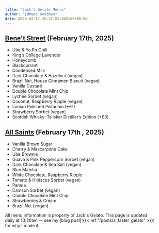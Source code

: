 ```yaml
---
title: "Jack's Gelato Menus"
author: "Edmund Goodman"
date: 2025-02-17 10:37:03.088169+00:00
---
```


## [Bene't Street](https://www.jacksgelato.com/bene-t-street-menu) (February 17th, 2025)

- Ube & Yo Po Chili
- King’s College Lavender
- Honeycomb
- Blackcurrant
- Condensed Milk
- Dark Chocolate & Hazelnut (vegan)
- Brazil Nut, House Cinnamon Biscuit (vegan)
- Vanilla Custard
- Double Chocolate Mint Chip
- Lychee Sorbet (vegan)
- Coconut, Raspberry Ripple (vegan)
- Iranian Polished Pistachio (+£1)
- Strawberry Sorbet (vegan)
- Scottish Whisky: Talisker Distiller’s Edition (+£3)


## [All Saints](https://www.jacksgelato.com/all-saints-menu) (February 17th  , 2025)

- Vanilla Brown Sugar
- Cherry & Mascarpone Cake
- Ube Brownie
- Guava & Pink Peppercorn Sorbet (vegan)
- Dark Chocolate & Sea Salt (vegan)
- Blue Matcha
- White Chocolate, Raspberry Ripple
- Tomato & Hibiscus Sorbet (vegan)
- Panela
- Damson Sorbet (vegan)
- Double Chocolate Mint Chip
- Strawberries & Cream
- Brazil Nut (vegan)

All menu information is property of Jack's Gelato. This page is
updated daily at 10:20am -- see my
[blog post]({{< ref "/posts/a_faster_gelato" >}}) for why I made it.
